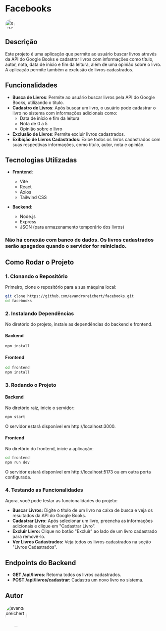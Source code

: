 # **Facebooks**
<img src="https://cdn-icons-png.flaticon.com/256/124/124010.png" width="30" height="30" alt="evandroreichert" style="border-radius:70%">       

## Descrição

Este projeto é uma aplicação que permite ao usuário buscar livros através da API do Google Books e cadastrar livros com informações como título, autor, nota, data de início e fim da leitura, além de uma opinião sobre o livro. A aplicação permite também a exclusão de livros cadastrados.

## Funcionalidades

- **Busca de Livros**: Permite ao usuário buscar livros pela API do Google Books, utilizando o título.
- **Cadastro de Livros**: Após buscar um livro, o usuário pode cadastrar o livro no sistema com informações adicionais como:
  - Data de início e fim da leitura
  - Nota de 0 a 5
  - Opinião sobre o livro
- **Exclusão de Livros**: Permite excluir livros cadastrados.
- **Exibição de Livros Cadastrados**: Exibe todos os livros cadastrados com suas respectivas informações, como título, autor, nota e opinião.

## Tecnologias Utilizadas

- **Frontend**:
  - Vite
  - React
  - Axios
  - Tailwind CSS 
  
- **Backend**:
  - Node.js
  - Express
  - JSON (para armazenamento temporário dos livros)

 ### Não há conexão com banco de dados. Os livros cadastrados serão apagados quando o servidor for reiniciado.

## Como Rodar o Projeto

### 1. Clonando o Repositório

Primeiro, clone o repositório para a sua máquina local:

```bash
git clone https://github.com/evandroreichert/facebooks.git
cd facebooks
```

### 2. Instalando Dependências

No diretório do projeto, instale as dependências do backend e frontend.

#### Backend

```bash
npm install
```

#### Frontend

```bash
cd frontend
npm install
```

### 3. Rodando o Projeto

#### Backend
No diretório raiz, inicie o servidor:

```bash
npm start
```
O servidor estará disponível em http://localhost:3000.

#### Frontend
No diretório do frontend, inicie a aplicação:

```bash
cd frontend
npm run dev
```
O servidor estará disponível em http://localhost:5173 ou em outra porta configurada.

### 4. Testando as Funcionalidades
Agora, você pode testar as funcionalidades do projeto:

- **Buscar Livros:** Digite o título de um livro na caixa de busca e veja os resultados da API do Google Books.
- **Cadastrar Livro:** Após selecionar um livro, preencha as informações adicionais e clique em "Cadastrar Livro".
- **Excluir Livro:** Clique no botão "Excluir" ao lado de um livro cadastrado para removê-lo.
- **Ver Livros Cadastrados:** Veja todos os livros cadastrados na seção "Livros Cadastrados".

## Endpoints do Backend

- **GET /api/livros**: Retorna todos os livros cadastrados.
- **POST /api/livros/cadastrar**: Cadastra um novo livro no sistema.

## Autor

[<img src="https://www.github.com/evandroreichert.png" width="70" height="70" alt="evandroreichert" style="border-radius:70%">](https://www.github.com/evandroreichert)